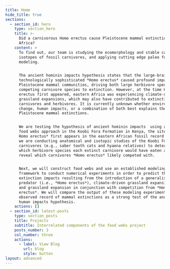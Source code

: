 ```yaml
---
title: Home
hide_title: true
sections:
  - section_id: hero
    type: section_hero
    title: >-
      Did a carnivorous Homo erectus cause Pleistocene mammal extinctions in
      Africa?
    content: >
      To find out, our team is studying the ecomorphology and stable carbon
      isotopes of fossil carnivores, and applying cutting edge paleo food web
      modeling. 


      The ancient hominin impacts hypothesis states that the large-brained and
      technologically sophisticated *Homo erectus* caused profound impacts on
      Pleistocene mammal communities, driving both large herbivore species and
      competing carnivore species to extinction. However, at the time Homo
      erectus first appeared, eastern Africa was experiencing climate-driven
      grassland expansions, which may also have contributed to extinctions in
      carnivores and herbivores. It is currently unknown whether environmental
      change, human impacts, or a combination of both best explains the observed
      Pleistocene mammal extinctions. 


      We are testing the hypothesis of ancient hominin impacts  using a paleo
      food webs approach in the Koobi Fora Formation in Kenya, the site where*
      Homo erectus* first appears in the eastern African fossil record. First,
      we are conducting anatomical and isotopic studies of the Koobi Fora
      carnivores (e.g., saber tooth cats and hyaena relatives) to determine
      which herbivore species each extinct carnivore would have eaten and to
      reveal which carnivores *Homo erectus* likely competed with. 


      Next, we will construct food webs and use an established modeling
      framework to conduct numerical experiments in order to predict the likely
      extinction impacts resulting from the introduction of a generalist
      predator (i.e., *Homo erectus*), climate-driven grassland expansion alone,
      and grassland expansion in conjunction with competition from *Homo
      erectus*. We will compare the output of these modeling experiments to the
      observed record of mammal extinctions as a strong test of the ancient
      human impacts hypothesis.
    actions: []
  - section_id: latest-posts
    type: section_posts
    title: Projects
    subtitle: Interrelated components of the food webs project
    posts_number: 3
    col_number: three
    actions:
      - label: View Blog
        url: blog
        style: button
layout: advanced
---
```

